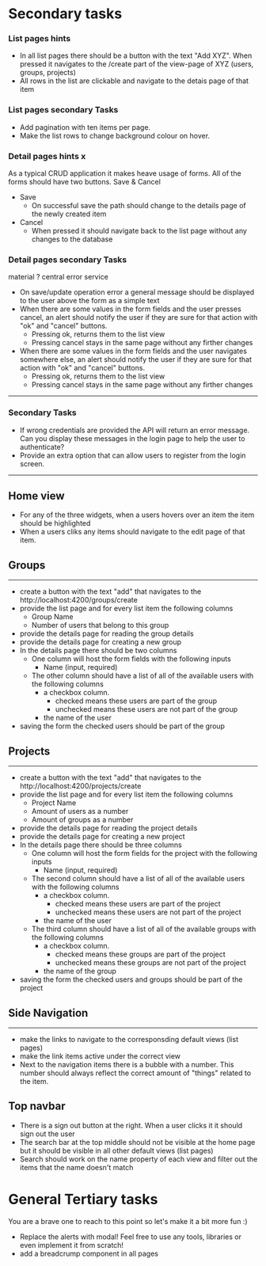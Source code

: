 # Secondary tasks

### List pages hints

- In all list pages there should be a button with the text "Add XYZ". When pressed it navigates to the /create part of the view-page of XYZ (users, groups, projects)
- All rows in the list are clickable and navigate to the detais page of that item

### List pages secondary Tasks

- Add pagination with ten items per page.
- Make the list rows to change background colour on hover.

### Detail pages hints x

As a typical CRUD application it makes heave usage of forms. All of the forms should have two buttons. Save & Cancel

- Save
  - On successful save the path should change to the details page of the newly created item
- Cancel
  - When pressed it should navigate back to the list page without any changes to the database

### Detail pages secondary Tasks

material ? central error service

- On save/update operation error a general message should be displayed to the user above the form as a simple text
- When there are some values in the form fields and the user presses cancel, an alert should notify the user if they are sure for that action with "ok" and "cancel" buttons.
  - Pressing ok, returns them to the list view
  - Pressing cancel stays in the same page without any firther changes
- When there are some values in the form fields and the user navigates somewhere else, an alert should notify the user if they are sure for that action with "ok" and "cancel" buttons.
  - Pressing ok, returns them to the list view
  - Pressing cancel stays in the same page without any firther changes

---

### Secondary Tasks

- If wrong credentials are provided the API will return an error message. Can you display these messages in the login page to help the user to authenticate?
- Provide an extra option that can allow users to register from the login screen.

---

## Home view

- For any of the three widgets, when a users hovers over an item the item should be highlighted
- When a users cliks any items should navigate to the edit page of that item.

## Groups

---

- create a button with the text "add" that navigates to the http://localhost:4200/groups/create
- provide the list page and for every list item the following columns
  - Group Name
  - Number of users that belong to this group
- provide the details page for reading the group details
- provide the details page for creating a new group
- In the details page there should be two columns
  - One column will host the form fields with the following inputs
    - Name (input, required)
  - The other column should have a list of all of the available users with the following columns
    - a checkbox column.
      - checked means these users are part of the group
      - unchecked means these users are not part of the group
    - the name of the user
- saving the form the checked users should be part of the group

## Projects

---

- create a button with the text "add" that navigates to the http://localhost:4200/projects/create
- provide the list page and for every list item the following columns
  - Project Name
  - Amount of users as a number
  - Amount of groups as a number
- provide the details page for reading the project details
- provide the details page for creating a new project
- In the details page there should be three columns
  - One column will host the form fields for the project with the following inputs
    - Name (input, required)
  - The second column should have a list of all of the available users with the following columns
    - a checkbox column.
      - checked means these users are part of the project
      - unchecked means these users are not part of the project
    - the name of the user
  - The third column should have a list of all of the available groups with the following columns
    - a checkbox column.
      - checked means these groups are part of the project
      - unchecked means these groups are not part of the project
    - the name of the group
- saving the form the checked users and groups should be part of the project

## Side Navigation

---

- make the links to navigate to the corresponsding default views (list pages)
- make the link items active under the correct view
- Next to the navigation items there is a bubble with a number. This number should always reflect the correct amount of "things" related to the item.

## Top navbar

- There is a sign out button at the right. When a user clicks it it should sign out the user
- The search bar at the top middle should not be visible at the home page but it should be visible in all other default views (list pages)
- Search should work on the name property of each view and filter out the items that the name doesn't match

# General Tertiary tasks

You are a brave one to reach to this point so let's make it a bit more fun :)

- Replace the alerts with modal! Feel free to use any tools, libraries or even implement it from scratch!
- add a breadcrump component in all pages
